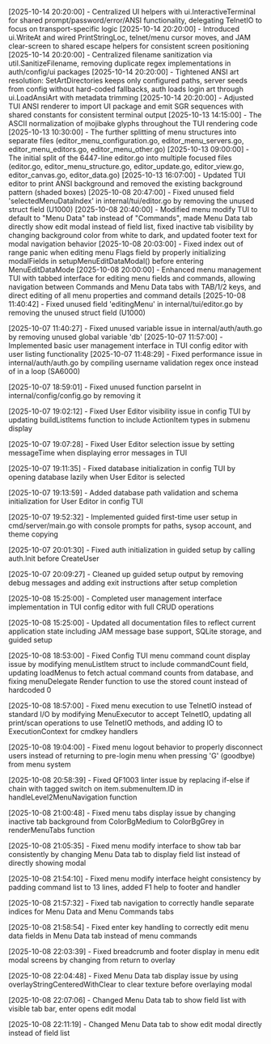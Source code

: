 [2025-10-14 20:20:00] - Centralized UI helpers with ui.InteractiveTerminal for shared prompt/password/error/ANSI functionality, delegating TelnetIO to focus on transport-specific logic
[2025-10-14 20:20:00] - Introduced ui.WriteAt and wired PrintStringLoc, telnet/menu cursor moves, and JAM clear-screen to shared escape helpers for consistent screen positioning
[2025-10-14 20:20:00] - Centralized filename sanitization via util.SanitizeFilename, removing duplicate regex implementations in auth/config/ui packages
[2025-10-14 20:20:00] - Tightened ANSI art resolution: SetArtDirectories keeps only configured paths, server seeds from config without hard-coded fallbacks, auth loads login art through ui.LoadAnsiArt with metadata trimming
[2025-10-14 20:20:00] - Adjusted TUI ANSI renderer to import UI package and emit SGR sequences with shared constants for consistent terminal output
[2025-10-13 14:15:00] - The ASCII normalization of mojibake glyphs throughout the TUI rendering code
[2025-10-13 10:30:00] - The further splitting of menu structures into separate files (editor_menu_configuration.go, editor_menu_servers.go, editor_menu_editors.go, editor_menu_other.go)
[2025-10-13 09:00:00] - The initial split of the 6447-line editor.go into multiple focused files (editor.go, editor_menu_structure.go, editor_update.go, editor_view.go, editor_canvas.go, editor_data.go)
[2025-10-13 16:07:00] - Updated TUI editor to print ANSI background and removed the existing background pattern (shaded boxes)
[2025-10-08 20:47:00] - Fixed unused field 'selectedMenuDataIndex' in internal/tui/editor.go by removing the unused struct field (U1000)
[2025-10-08 20:40:00] - Modified menu modify TUI to default to "Menu Data" tab instead of "Commands", made Menu Data tab directly show edit modal instead of field list, fixed inactive tab visibility by changing background color from white to dark, and updated footer text for modal navigation behavior
[2025-10-08 20:03:00] - Fixed index out of range panic when editing menu Flags field by properly initializing modalFields in setupMenuEditDataModal() before entering MenuEditDataMode
[2025-10-08 20:00:00] - Enhanced menu management TUI with tabbed interface for editing menu fields and commands, allowing navigation between Commands and Menu Data tabs with TAB/1/2 keys, and direct editing of all menu properties and command details
[2025-10-08 11:40:42] - Fixed unused field 'editingMenu' in internal/tui/editor.go by removing the unused struct field (U1000)

[2025-10-07 11:40:27] - Fixed unused variable issue in internal/auth/auth.go by removing unused global variable 'db'
[2025-10-07 11:57:00] - Implemented basic user management interface in TUI config editor with user listing functionality
[2025-10-07 11:48:29] - Fixed performance issue in internal/auth/auth.go by compiling username validation regex once instead of in a loop (SA6000)

[2025-10-07 18:59:01] - Fixed unused function parseInt in internal/config/config.go by removing it

[2025-10-07 19:02:12] - Fixed User Editor visibility issue in config TUI by updating buildListItems function to include ActionItem types in submenu display

[2025-10-07 19:07:28] - Fixed User Editor selection issue by setting messageTime when displaying error messages in TUI

[2025-10-07 19:11:35] - Fixed database initialization in config TUI by opening database lazily when User Editor is selected

[2025-10-07 19:13:59] - Added database path validation and schema initialization for User Editor in config TUI

[2025-10-07 19:52:32] - Implemented guided first-time user setup in cmd/server/main.go with console prompts for paths, sysop account, and theme copying

[2025-10-07 20:01:30] - Fixed auth initialization in guided setup by calling auth.Init before CreateUser

[2025-10-07 20:09:27] - Cleaned up guided setup output by removing debug messages and adding exit instructions after setup completion

[2025-10-08 15:25:00] - Completed user management interface implementation in TUI config editor with full CRUD operations

[2025-10-08 15:25:00] - Updated all documentation files to reflect current application state including JAM message base support, SQLite storage, and guided setup

[2025-10-08 18:53:00] - Fixed Config TUI menu command count display issue by modifying menuListItem struct to include commandCount field, updating loadMenus to fetch actual command counts from database, and fixing menuDelegate Render function to use the stored count instead of hardcoded 0

[2025-10-08 18:57:00] - Fixed menu execution to use TelnetIO instead of standard I/O by modifying MenuExecutor to accept TelnetIO, updating all print/scan operations to use TelnetIO methods, and adding IO to ExecutionContext for cmdkey handlers

[2025-10-08 19:04:00] - Fixed menu logout behavior to properly disconnect users instead of returning to pre-login menu when pressing 'G' (goodbye) from menu system

[2025-10-08 20:58:39] - Fixed QF1003 linter issue by replacing if-else if chain with tagged switch on item.submenuItem.ID in handleLevel2MenuNavigation function

[2025-10-08 21:00:48] - Fixed menu tabs display issue by changing inactive tab background from ColorBgMedium to ColorBgGrey in renderMenuTabs function

[2025-10-08 21:05:35] - Fixed menu modify interface to show tab bar consistently by changing Menu Data tab to display field list instead of directly showing modal

[2025-10-08 21:54:10] - Fixed menu modify interface height consistency by padding command list to 13 lines, added F1 help to footer and handler

[2025-10-08 21:57:32] - Fixed tab navigation to correctly handle separate indices for Menu Data and Menu Commands tabs

[2025-10-08 21:58:54] - Fixed enter key handling to correctly edit menu data fields in Menu Data tab instead of menu commands

[2025-10-08 22:03:39] - Fixed breadcrumb and footer display in menu edit modal screens by changing from return to overlay

[2025-10-08 22:04:48] - Fixed Menu Data tab display issue by using overlayStringCenteredWithClear to clear texture before overlaying modal

[2025-10-08 22:07:06] - Changed Menu Data tab to show field list with visible tab bar, enter opens edit modal

[2025-10-08 22:11:19] - Changed Menu Data tab to show edit modal directly instead of field list
